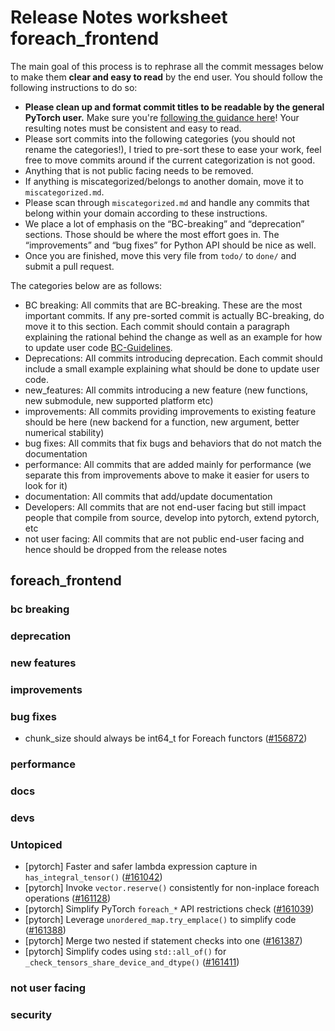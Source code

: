 
# Release Notes worksheet foreach_frontend

The main goal of this process is to rephrase all the commit messages below to make them **clear and easy to read** by the end user. You should follow the following instructions to do so:

* **Please clean up and format commit titles to be readable by the general PyTorch user.** Make sure you're [following the guidance here](https://docs.google.com/document/d/14OmgGBr1w6gl1VO47GGGdwrIaUNr92DFhQbY_NEk8mQ/edit)! Your resulting notes must be consistent and easy to read.
* Please sort commits into the following categories (you should not rename the categories!), I tried to pre-sort these to ease your work, feel free to move commits around if the current categorization is not good.
* Anything that is not public facing needs to be removed.
* If anything is miscategorized/belongs to another domain, move it to `miscategorized.md`.
* Please scan through `miscategorized.md` and handle any commits that belong within your domain according to these instructions.
* We place a lot of emphasis on the “BC-breaking” and “deprecation” sections. Those should be where the most effort goes in. The “improvements” and “bug fixes” for Python API should be nice as well.
* Once you are finished, move this very file from `todo/` to `done/` and submit a pull request.

The categories below are as follows:

* BC breaking: All commits that are BC-breaking. These are the most important commits. If any pre-sorted commit is actually BC-breaking, do move it to this section. Each commit should contain a paragraph explaining the rational behind the change as well as an example for how to update user code [BC-Guidelines](https://docs.google.com/document/d/14OmgGBr1w6gl1VO47GGGdwrIaUNr92DFhQbY_NEk8mQ/edit#heading=h.a9htwgvvec1m).
* Deprecations: All commits introducing deprecation. Each commit should include a small example explaining what should be done to update user code.
* new_features: All commits introducing a new feature (new functions, new submodule, new supported platform etc)
* improvements: All commits providing improvements to existing feature should be here (new backend for a function, new argument, better numerical stability)
* bug fixes: All commits that fix bugs and behaviors that do not match the documentation
* performance: All commits that are added mainly for performance (we separate this from improvements above to make it easier for users to look for it)
* documentation: All commits that add/update documentation
* Developers: All commits that are not end-user facing but still impact people that compile from source, develop into pytorch, extend pytorch, etc
* not user facing: All commits that are not public end-user facing and hence should be dropped from the release notes

## foreach_frontend
### bc breaking
### deprecation
### new features
### improvements
### bug fixes
- chunk_size should always be int64_t for Foreach functors ([#156872](https://github.com/pytorch/pytorch/pull/156872))
### performance
### docs
### devs
### Untopiced
- [pytorch] Faster and safer lambda expression capture in `has_integral_tensor()` ([#161042](https://github.com/pytorch/pytorch/pull/161042))
- [pytorch] Invoke `vector.reserve()` consistently for non-inplace foreach operations ([#161128](https://github.com/pytorch/pytorch/pull/161128))
- [pytorch] Simplify PyTorch `foreach_*` API restrictions check ([#161039](https://github.com/pytorch/pytorch/pull/161039))
- [pytorch] Leverage `unordered_map.try_emplace()` to simplify code ([#161388](https://github.com/pytorch/pytorch/pull/161388))
- [pytorch] Merge two nested if statement checks into one ([#161387](https://github.com/pytorch/pytorch/pull/161387))
- [pytorch] Simplify codes using `std::all_of()` for `_check_tensors_share_device_and_dtype()` ([#161411](https://github.com/pytorch/pytorch/pull/161411))
### not user facing
### security
